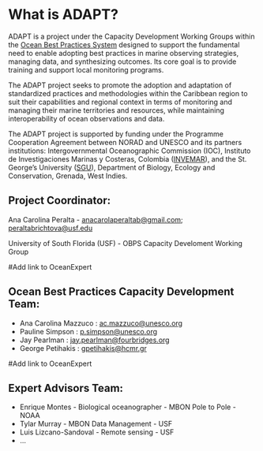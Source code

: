 # What is ADAPT?


ADAPT is a project under the Capacity Development Working Groups within the [Ocean Best Practices System](https://www.oceanbestpractices.org/) designed to support the fundamental need to enable adopting best practices in marine observing strategies, managing data, and synthesizing outcomes. Its core goal is to provide training and support local monitoring programs. 

The ADAPT project seeks to promote the adoption and adaptation of standardized practices and methodologies within the Caribbean region to suit their capabilities and regional context in terms of monitoring and managing their marine territories and resources, while maintaining interoperability of ocean observations and data. 

The ADAPT project is supported by funding under the Programme Cooperation Agreement between NORAD and UNESCO and its partners institutions: Intergovernmental Oceanographic Commission (IOC), Instituto de Investigaciones Marinas y Costeras, Colombia ([INVEMAR](https://www.invemar.org.co/es/web/guest/inicio)), and the St. George’s University ([SGU](https://sgu.digication.com/bec-sgu/overview)), Department of Biology, Ecology and Conservation, Grenada, West Indies.

## Project Coordinator:

Ana Carolina Peralta - anacarolaperaltab@gmail.com; peraltabrichtova@usf.edu

University of South Florida (USF) - OBPS Capacity Develoment Working Group

#Add link to OceanExpert

## Ocean Best Practices Capacity Development Team:

- Ana Carolina Mazzuco : ac.mazzuco@unesco.org
- Pauline Simpson : p.simpson@unesco.org 
- Jay Pearlman : jay.pearlman@fourbridges.org
- George Petihakis : gpetihakis@hcmr.gr

#Add link to OceanExpert

## Expert Advisors Team:

- Enrique Montes - Biological oceanographer - MBON Pole to Pole - NOAA
- Tylar Murray - MBON Data Management - USF
- Luis Lizcano-Sandoval - Remote sensing - USF
- ...
